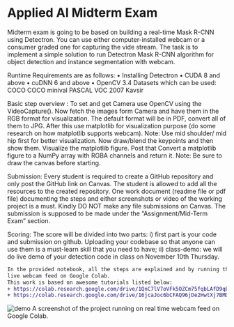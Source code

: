 # Applied AI Midterm Exam
Midterm exam is going to be based on building a real-time Mask R-CNN using Detectron. You can use either computer-installed webcam or a consumer graded one for capturing the vide stream. The task is to implement a simple solution to run Detectron Mask R-CNN algorithm for object detection and instance segmentation with webcam.

Runtime Requirements are as follows: • Installing Detectron • CUDA 8 and above • cuDNN 6 and above • OpenCV 3.4 Datasets which can be used: COCO COCO minival PASCAL VOC 2007 Kavsir

Basic step overview : To set and get Camera use OpenCV using the VideoCapture(). Now fetch the images form Camera and have them in the RGB format for visualization. The default format will be in PDF, convert all of them to JPG. After this use matplotlib for visualization purpose (do some research on how matplotlib supports webcam). Note: Use mid shoulder/ mid hip first for better visualization. Now draw/blend the keypoints and then show them. Visualize the matplotlib figure. Post that Convert a matplotlib figure to a NumPy array with RGBA channels and return it. Note: Be sure to draw the canvas before starting.

Submission: Every student is required to create a GitHub repository and only post the GitHub link on Canvas. The student is allowed to add all the resources to the created repository. One work document (readme file or pdf file) documenting the steps and either screenshots or video of the working project is a must. Kindly DO NOT make any file submissions on Canvas. The submission is supposed to be made under the “Assignment/Mid-Term Exam” section.

Scoring: The score will be divided into two parts: i) first part is your code and submission on github. Uploading your codebase so that anyone can use them is a must-learn skill that you need to have; ii) class-demo: we will do live demo of your detection code in class on November 10th Thursday.

```diff
In the provided notebook, all the steps are explained and by running the notebook you can see a demo of Mask RCNN running on 
live webcam feed on Google Colab.
This work is based on awesome tutorials listed below:
+ https://colab.research.google.com/drive/1QnC7lV7oVFk5OZCm75fqbLAfD9qBy9bw?usp=sharing#scrollTo=Fj9YcAnsT4B_
+ https://colab.research.google.com/drive/16jcaJoc6bCFAQ96jDe2HwtXj7BMD_-m5#scrollTo=8IRGo8d0qkgR
```
![demo](https://user-images.githubusercontent.com/89472733/201168820-63487167-0498-4228-8d1d-9d586805a532.png)
A screenshot of the project running on real time webcam feed on Google Colab.
